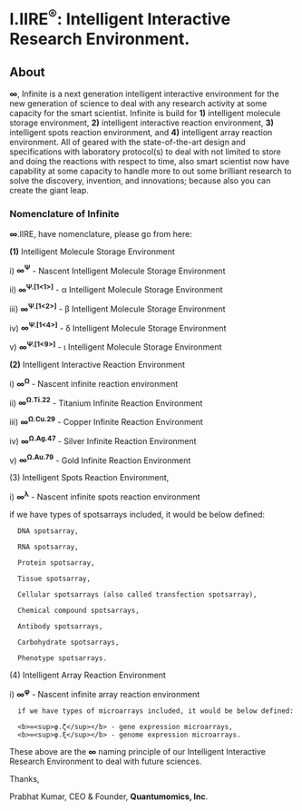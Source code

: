 # I.IIRE<sup>®</sup>: Intelligent Interactive Research Environment.


## About
<b>∞</b>, Infinite is a next generation intelligent interactive environment for the new generation of science to deal with any research activity at some capacity for the smart scientist. Infinite is build for <b>1)</b> intelligent molecule storage environment, <b>2)</b> intelligent interactive reaction environment, <b>3)</b> intelligent spots reaction environment, and <b>4)</b> intelligent array reaction environment. All of geared with the state-of-the-art design and specifications with laboratory protocol(s) to deal with not limited to store and doing the reactions with respect to time, also smart scientist now have capability at some capacity to handle more to out some brilliant research to solve the discovery, invention, and innovations; because also you can create the giant leap.

### Nomenclature of Infinite

<b>∞</b>.IIRE, have nomenclature, please go from here:

<b>(1)</b> Intelligent Molecule Storage Environment

i) <b>∞<sup>Ψ</sup></b> - Nascent Intelligent Molecule Storage Environment

ii) <b>∞<sup>Ψ.[1<1>]</sup></b> - α Intelligent Molecule Storage Environment

iii) <b>∞<sup>Ψ.[1<2>]</sup></b> - β Intelligent Molecule Storage Environment

iv) <b>∞<sup>Ψ.[1<4>]</sup></b> - δ Intelligent Molecule Storage Environment

v) <b>∞<sup>Ψ.[1<9>]</sup></b> - ι Intelligent Molecule Storage Environment

<b>(2)</b> Intelligent Interactive Reaction Environment

i) <b>∞<sup>Ω</sup></b> - Nascent infinite reaction environment

ii) <b>∞<sup>Ω.Ti.22</sup></b> - Titanium Infinite Reaction Environment

iii) <b>∞<sup>Ω.Cu.29</sup></b> - Copper Infinite Reaction Environment

iv) <b>∞<sup>Ω.Ag.47</sup></b> - Silver Infinite Reaction Environment

v) <b>∞<sup>Ω.Au.79</sup></b> - Gold Infinite Reaction Environment

(3) Intelligent Spots Reaction Environment,

i) <b>∞<sup>λ</sup></b> - Nascent infinite spots reaction environment

   if we have types of spotsarrays included, it would be below defined:
   
      DNA spotsarray,
      
      RNA spotsarray,
      
      Protein spotsarray,
      
      Tissue spotsarray,
      
      Cellular spotsarrays (also called transfection spotsarray),
      
      Chemical compound spotsarrays,
      
      Antibody spotsarrays,
      
      Carbohydrate spotsarrays,
      
      Phenotype spotsarrays.

(4) Intelligent Array Reaction Environment

i) <b>∞<sup>φ</sup></b> - Nascent infinite array reaction environment

      if we have types of microarrays included, it would be below defined:
      
      <b>∞<sup>φ.ζ</sup></b> - gene expression microarrays,
      <b>∞<sup>φ.ξ</sup></b> - genome expression microarrays.

These above are the <b>∞</b> naming principle of our Intelligent Interactive Research Environment to deal with future sciences.

Thanks,

Prabhat Kumar, CEO & Founder, <b>Quantumomics, Inc</b>.
